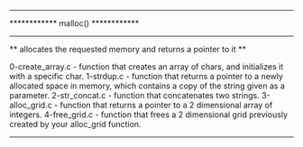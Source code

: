 ****************************************************************
************	  	    malloc()		    ************
****************************************************************
** allocates the requested memory and returns a pointer to it **

0-create_array.c - function that creates an array of chars, and
                   initializes it with a specific char.
      1-strdup.c - function that returns a pointer to a newly 
                   allocated space in memory, which contains a
                   copy of the string given as a parameter.
  2-str_concat.c - function that concatenates two strings.
  3-alloc_grid.c - function that returns a pointer to a 2
                   dimensional array of integers.
   4-free_grid.c - function that frees a 2 dimensional grid
                   previously created by your alloc_grid
		   function.
****************************************************************
